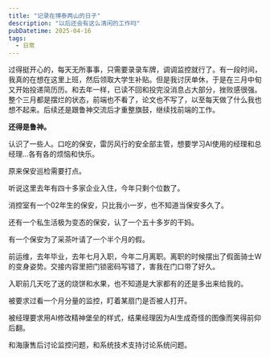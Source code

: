 ```yaml
---
title: "记录在博泰两山的日子"
description: "以后还会有这么清闲的工作吗"
pubDatetime: 2025-04-16
tags:
  - 日常
---
```


过得挺开心的，每天无所事事，只需要录录车牌，调调监控就行了。有一段时间，我真的在想在这里上班，然后领取大学生补贴。但是我讨厌单休，于是在三月中旬又开始投递简历历。和去年一样，已读不回和投完没消息占大部分，挫败感很强。整个三月都是摆烂的状态，前端也不看了，论文也不写了，以至每天做了什么我也想不起来。后续还是跟鲁神交流后才重整旗鼓，继续找前端的工作。

**还得是鲁神。**

认识了一些人。口吃的保安，雷厉风行的安全部主管，想要学习AI使用的经理和总经理...各有各的烦恼和快乐。

原来保安巡检需要打点。

听说这里去年有四十多家企业入住，今年只剩个位数了。

消控室有一个02年生的保安，只比我小一岁，也不知道当保安多久了。

还有一个私生活极为变态的保安，认了一个五十多岁的干妈。

有一个保安为了采茶叶请了一个半个月的假。

前运维，去年毕业，去年七月入职，今年二月离职。离职的时候摆出了假面骑士W的变身姿势。交接内容里把门锁密码写错了，害我在门口带了好久。

入职前几天吃了送的烧饼和水果，也不知道是大家都有的还是多出来给我的。

被要求过看一个月分量的监控，盯着某扇门是否被人打开。

被经理要求用AI修改精神堡垒的样式，结果经理因为AI生成奇怪的图像而笑得前仰后翻。

和海康售后讨论监控问题，和系统技术支持讨论系统问题。
